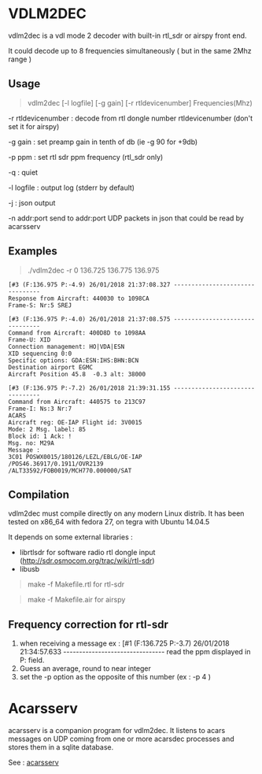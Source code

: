 # VDLM2DEC
vdlm2dec is a vdl mode 2 decoder with built-in rtl_sdr or airspy front end.

It could decode up to 8 frequencies simultaneously ( but in the same 2Mhz range )

## Usage
> vdlm2dec  [-l logfile]  [-g gain] [-r rtldevicenumber]  Frequencies(Mhz)

 -r rtldevicenumber :	decode from rtl dongle number rtldevicenumber (don't set it for airspy)
 
 -g gain :		set preamp gain in tenth of db (ie -g 90 for +9db)

 -p ppm :		set rtl sdr ppm frequency (rtl_sdr only)

 -q :			quiet
 
 -l logfile :		output log (stderr by default)

 -j :			json output

 -n addr:port		send to addr:port UDP packets in json that could be read by acarsserv

 
## Examples

> ./vdlm2dec -r 0 136.725 136.775 136.975 

    [#3 (F:136.975 P:-4.9) 26/01/2018 21:37:08.327 --------------------------------
    Response from Aircraft: 440030 to 1098CA 
    Frame-S: Nr:5 SREJ

    [#3 (F:136.975 P:-4.0) 26/01/2018 21:37:08.575 --------------------------------
    Command from Aircraft: 400D8D to 1098AA 
    Frame-U: XID
    Connection management: HO|VDA|ESN
    XID sequencing 0:0
    Specific options: GDA:ESN:IHS:BHN:BCN
    Destination airport EGMC
    Aircraft Position 45.8  -0.3 alt: 38000

    [#3 (F:136.975 P:-7.2) 26/01/2018 21:39:31.155 --------------------------------
    Command from Aircraft: 440575 to 213C97 
    Frame-I: Ns:3 Nr:7
    ACARS
    Aircraft reg: OE-IAP Flight id: 3V0015
    Mode: 2 Msg. label: 85
    Block id: 1 Ack: !
    Msg. no: M29A
    Message :
    3C01 POSWX0015/180126/LEZL/EBLG/OE-IAP
    /POS46.36917/0.1911/OVR2139
    /ALT33592/FOB0019/MCH770.000000/SAT        


## Compilation
vdlm2dec must compile directly on any modern Linux distrib.
It has been tested on x86_64 with fedora 27, on tegra with Ubuntu 14.04.5 

It depends on some external libraries :
 * librtlsdr for software radio rtl dongle input (http://sdr.osmocom.org/trac/wiki/rtl-sdr)
 * libusb

> make -f  Makefile.rtl
for rtl-sdr 

> make -f Makefile.air
for airspy

## Frequency correction for rtl-sdr
 1) when receiving a message ex :
     [#1 (F:136.725 P:-3.7) 26/01/2018 21:34:57.633 --------------------------------
  read the ppm displayed in P: field.
 2) Guess an average, round to near integer
 3) set the -p option as the opposite of this number (ex : -p 4 )

# Acarsserv

acarsserv is a companion program for vdlm2dec. It listens to acars messages on UDP coming from one or more acarsdec processes and stores them in a sqlite database.

See : [acarsserv](https://github.com/TLeconte/acarsserv)


